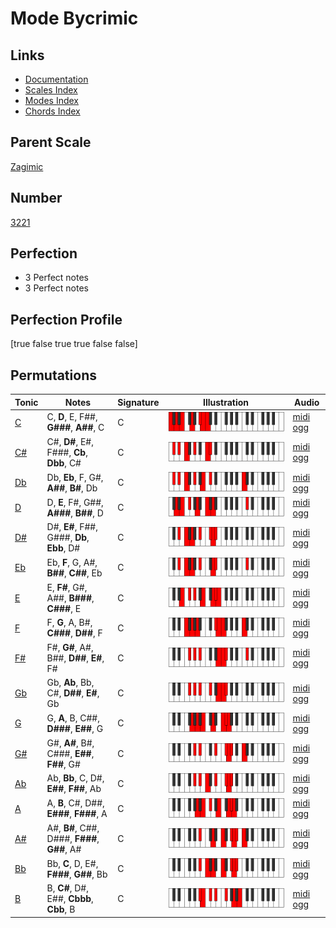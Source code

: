 # Mode Bycrimic

## Links

- [Documentation](index.md)
- [Scales Index](Scales.md)
- [Modes Index](Modes.md)
- [Chords Index](Chords.md)

## Parent Scale

[Zagimic](ScaleZagimic.md)

## Number

[3221](https://ianring.com/musictheory/scales/3221)

## Perfection

- 3 Perfect notes
- 3 Perfect notes

## Perfection Profile

[true false true true false false]

## Permutations

| Tonic | Notes | Signature | Illustration | Audio |
|-------|-------|-----------|--------------|-------|
| [C](ModeCNaturalBycrimic.md) | C, **D**, E, F##, **G###**, **A##**, C | C | ![CNaturalBycrimic](ModeCNaturalBycrimic.png) | [midi](ModeCNaturalBycrimic.mid) [ogg](ModeCNaturalBycrimic.ogg) |
| [C#](ModeCSharpBycrimic.md) | C#, **D#**, E#, F###, **Cb**, **Dbb**, C# | C | ![CSharpBycrimic](ModeCSharpBycrimic.png) | [midi](ModeCSharpBycrimic.mid) [ogg](ModeCSharpBycrimic.ogg) |
| [Db](ModeDFlatBycrimic.md) | Db, **Eb**, F, G#, **A##**, **B#**, Db | C | ![DFlatBycrimic](ModeDFlatBycrimic.png) | [midi](ModeDFlatBycrimic.mid) [ogg](ModeDFlatBycrimic.ogg) |
| [D](ModeDNaturalBycrimic.md) | D, **E**, F#, G##, **A###**, **B##**, D | C | ![DNaturalBycrimic](ModeDNaturalBycrimic.png) | [midi](ModeDNaturalBycrimic.mid) [ogg](ModeDNaturalBycrimic.ogg) |
| [D#](ModeDSharpBycrimic.md) | D#, **E#**, F##, G###, **Db**, **Ebb**, D# | C | ![DSharpBycrimic](ModeDSharpBycrimic.png) | [midi](ModeDSharpBycrimic.mid) [ogg](ModeDSharpBycrimic.ogg) |
| [Eb](ModeEFlatBycrimic.md) | Eb, **F**, G, A#, **B##**, **C##**, Eb | C | ![EFlatBycrimic](ModeEFlatBycrimic.png) | [midi](ModeEFlatBycrimic.mid) [ogg](ModeEFlatBycrimic.ogg) |
| [E](ModeENaturalBycrimic.md) | E, **F#**, G#, A##, **B###**, **C###**, E | C | ![ENaturalBycrimic](ModeENaturalBycrimic.png) | [midi](ModeENaturalBycrimic.mid) [ogg](ModeENaturalBycrimic.ogg) |
| [F](ModeFNaturalBycrimic.md) | F, **G**, A, B#, **C###**, **D##**, F | C | ![FNaturalBycrimic](ModeFNaturalBycrimic.png) | [midi](ModeFNaturalBycrimic.mid) [ogg](ModeFNaturalBycrimic.ogg) |
| [F#](ModeFSharpBycrimic.md) | F#, **G#**, A#, B##, **D##**, **E#**, F# | C | ![FSharpBycrimic](ModeFSharpBycrimic.png) | [midi](ModeFSharpBycrimic.mid) [ogg](ModeFSharpBycrimic.ogg) |
| [Gb](ModeGFlatBycrimic.md) | Gb, **Ab**, Bb, C#, **D##**, **E#**, Gb | C | ![GFlatBycrimic](ModeGFlatBycrimic.png) | [midi](ModeGFlatBycrimic.mid) [ogg](ModeGFlatBycrimic.ogg) |
| [G](ModeGNaturalBycrimic.md) | G, **A**, B, C##, **D###**, **E##**, G | C | ![GNaturalBycrimic](ModeGNaturalBycrimic.png) | [midi](ModeGNaturalBycrimic.mid) [ogg](ModeGNaturalBycrimic.ogg) |
| [G#](ModeGSharpBycrimic.md) | G#, **A#**, B#, C###, **E##**, **F##**, G# | C | ![GSharpBycrimic](ModeGSharpBycrimic.png) | [midi](ModeGSharpBycrimic.mid) [ogg](ModeGSharpBycrimic.ogg) |
| [Ab](ModeAFlatBycrimic.md) | Ab, **Bb**, C, D#, **E##**, **F##**, Ab | C | ![AFlatBycrimic](ModeAFlatBycrimic.png) | [midi](ModeAFlatBycrimic.mid) [ogg](ModeAFlatBycrimic.ogg) |
| [A](ModeANaturalBycrimic.md) | A, **B**, C#, D##, **E###**, **F###**, A | C | ![ANaturalBycrimic](ModeANaturalBycrimic.png) | [midi](ModeANaturalBycrimic.mid) [ogg](ModeANaturalBycrimic.ogg) |
| [A#](ModeASharpBycrimic.md) | A#, **B#**, C##, D###, **F###**, **G##**, A# | C | ![ASharpBycrimic](ModeASharpBycrimic.png) | [midi](ModeASharpBycrimic.mid) [ogg](ModeASharpBycrimic.ogg) |
| [Bb](ModeBFlatBycrimic.md) | Bb, **C**, D, E#, **F###**, **G##**, Bb | C | ![BFlatBycrimic](ModeBFlatBycrimic.png) | [midi](ModeBFlatBycrimic.mid) [ogg](ModeBFlatBycrimic.ogg) |
| [B](ModeBNaturalBycrimic.md) | B, **C#**, D#, E##, **Cbbb**, **Cbb**, B | C | ![BNaturalBycrimic](ModeBNaturalBycrimic.png) | [midi](ModeBNaturalBycrimic.mid) [ogg](ModeBNaturalBycrimic.ogg) |
